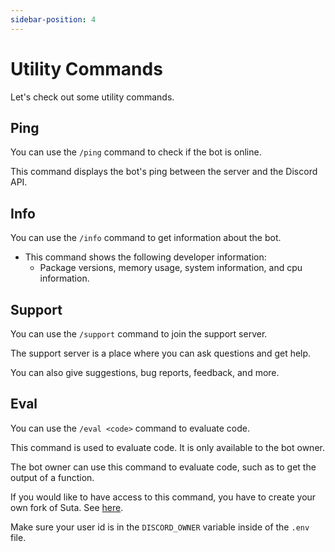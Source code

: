 ```yaml
---
sidebar-position: 4
---
```


# Utility Commands

Let's check out some utility commands.

## Ping

You can use the `/ping` command to check if the bot is online.

This command displays the bot's ping between the server and the Discord API.

## Info

You can use the `/info` command to get information about the bot.

- This command shows the following developer information:
  - Package versions, memory usage, system information, and cpu information.

## Support

You can use the `/support` command to join the support server.

The support server is a place where you can ask questions and get help.

You can also give suggestions, bug reports, feedback, and more.

## Eval

You can use the `/eval <code>` command to evaluate code.

This command is used to evaluate code. It is only available to the bot owner.

The bot owner can use this command to evaluate code, such as to get the output of a function.

If you would like to have access to this command, you have to create your own fork of Suta. See [here](./../self-hosting/intro.md).

Make sure your user id is in the `DISCORD_OWNER` variable inside of the `.env` file.
